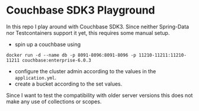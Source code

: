 # Couchbase SDK3 Playground

In this repo I play around with Couchbase SDK3. 
Since neither Spring-Data nor Testcontainers support it yet, this requires some manual setup.
* spin up a couchbase using
 ```
docker run -d --name db -p 8091-8096:8091-8096 -p 11210-11211:11210-11211 couchbase:enterprise-6.0.3
```
* configure the cluster admin according to the values in the `application.yml`. 
* create a bucket according to the set values.

Since I want to test the compatibility with older server versions this does not make any use of collections or scopes.